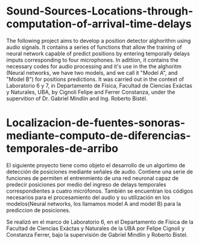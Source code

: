 # Sound-Sources-Locations-through-computation-of-arrival-time-delays

The following project aims to develop a position detector alghorithm using audio signals. It contains a series of functions that allow the training of neural network capable of predict positions by entering temporally delays imputs corresponding to  four microphones. In adittion, it contains the necessary codes  for audio processing and it's use in the the alghoritm (Neural networks, we have two models, and we call it "Model A", and "Model B") for positions predictions.
It was carried out in the context of Laboratorio 6 y 7, in Departamento de Física, Facultad de Ciencias Exáctas y Naturales, UBA, by Cignoli Felipe and Ferrer Constanza, under the supervition of Dr. Gabriel Mindlin and Ing. Roberto Bistél.



# Localizacion-de-fuentes-sonoras-mediante-computo-de-diferencias-temporales-de-arribo

El siguiente proyecto tiene como objeto el desarrollo de un algortimo de detección de posiciones mediante señales de audio. Contiene una serie de funciones de permiten el entrenmiento de una red neuronal capaz de predecir posiciones por medio del ingreso de delays temporales correspondientes a cuatro micrófonos. 
También se encuentran los códigos necesarios para el procesamiento del audio y su utilización en los modelos(Neural networks, los llamamos model A and model B) para la prediccion de posiciones.

Se realizó en el marco de Laboratorio 6, en el Departamento de Física de la Facultad de Ciencias Exáctas y Naturales de la UBA por Felipe Cignoli y Constanza Ferrer, bajo la supervisión de Gabriel Mindlin y Roberto Bistel.


